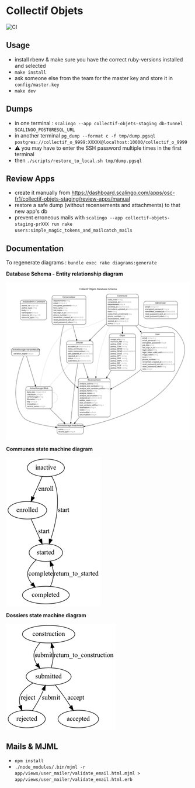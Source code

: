 # Collectif Objets

![CI](https://github.com/adipasquale/collectif-objets/actions/workflows/ci.yml/badge.svg)

## Usage

- install rbenv & make sure you have the correct ruby-versions installed and selected
- `make install`
- ask someone else from the team for the master key and store it in `config/master.key`
- `make dev`

## Dumps

- in one terminal : `scalingo --app collectif-objets-staging db-tunnel SCALINGO_POSTGRESQL_URL`
- in another terminal `pg_dump --format c -f tmp/dump.pgsql postgres://collectif_o_9999:XXXXX@localhost:10000/collectif_o_9999`
- ⚠️ you may have to enter the SSH password multiple times in the first terminal
- then `./scripts/restore_to_local.sh tmp/dump.pgsql`

## Review Apps

- create it manually from https://dashboard.scalingo.com/apps/osc-fr1/collectif-objets-staging/review-apps/manual
- restore a safe dump (without recensements and attachments) to that new app's db
- prevent erroneous mails with `scalingo --app collectif-objets-staging-prXXX run rake users:simple_magic_tokens_and_mailcatch_mails`

## Documentation

To regenerate diagrams : `bundle exec rake diagrams:generate`

**Database Schema - Entity relationship diagram**

![](/doc/entity-relationship-diagram.svg)

**Communes state machine diagram**

![](/doc/commune_state_machine_diagram.png)

**Dossiers state machine diagram**

![](/doc/dossier_state_machine_diagram.png)


## Mails & MJML

- `npm install`
- `./node_modules/.bin/mjml -r app/views/user_mailer/validate_email.html.mjml > app/views/user_mailer/validate_email.html.erb`
